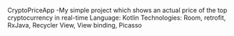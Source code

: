 CryptoPriceApp -My simple project which shows an actual price of the top cryptocurrency in real-time
Language: Kotlin
Technologies: Room, retrofit, RxJava, Recycler View, View binding, Picasso
